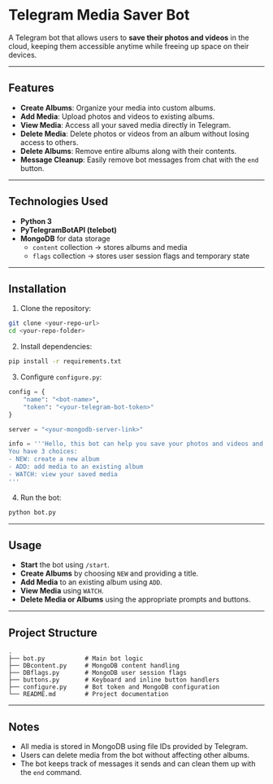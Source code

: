 # Telegram Media Saver Bot

A Telegram bot that allows users to **save their photos and videos** in the cloud, keeping them accessible anytime while freeing up space on their devices.

---

## Features

- **Create Albums**: Organize your media into custom albums.
- **Add Media**: Upload photos and videos to existing albums.
- **View Media**: Access all your saved media directly in Telegram.
- **Delete Media**: Delete photos or videos from an album without losing access to others.
- **Delete Albums**: Remove entire albums along with their contents.
- **Message Cleanup**: Easily remove bot messages from chat with the `end` button.

---

## Technologies Used

- **Python 3**
- **PyTelegramBotAPI (telebot)**
- **MongoDB** for data storage
  - `content` collection → stores albums and media
  - `flags` collection → stores user session flags and temporary state

---

## Installation

1. Clone the repository:

```bash
git clone <your-repo-url>
cd <your-repo-folder>
```

2. Install dependencies:

```bash
pip install -r requirements.txt
```

3. Configure `configure.py`:

```python
config = {
    "name": "<bot-name>",
    "token": "<your-telegram-bot-token>"
}

server = "<your-mongodb-server-link>"

info = '''Hello, this bot can help you save your photos and videos and get access to them easily.
You have 3 choices:
- NEW: create a new album
- ADD: add media to an existing album
- WATCH: view your saved media
'''
```

4. Run the bot:

```bash
python bot.py
```

---

## Usage

- **Start** the bot using `/start`.
- **Create Albums** by choosing `NEW` and providing a title.
- **Add Media** to an existing album using `ADD`.
- **View Media** using `WATCH`.
- **Delete Media or Albums** using the appropriate prompts and buttons.

---

## Project Structure

```
.
├── bot.py           # Main bot logic
├── DBcontent.py     # MongoDB content handling
├── DBflags.py       # MongoDB user session flags
├── buttons.py       # Keyboard and inline button handlers
├── configure.py     # Bot token and MongoDB configuration
└── README.md        # Project documentation
```

---

## Notes

- All media is stored in MongoDB using file IDs provided by Telegram.
- Users can delete media from the bot without affecting other albums.
- The bot keeps track of messages it sends and can clean them up with the `end` command.

